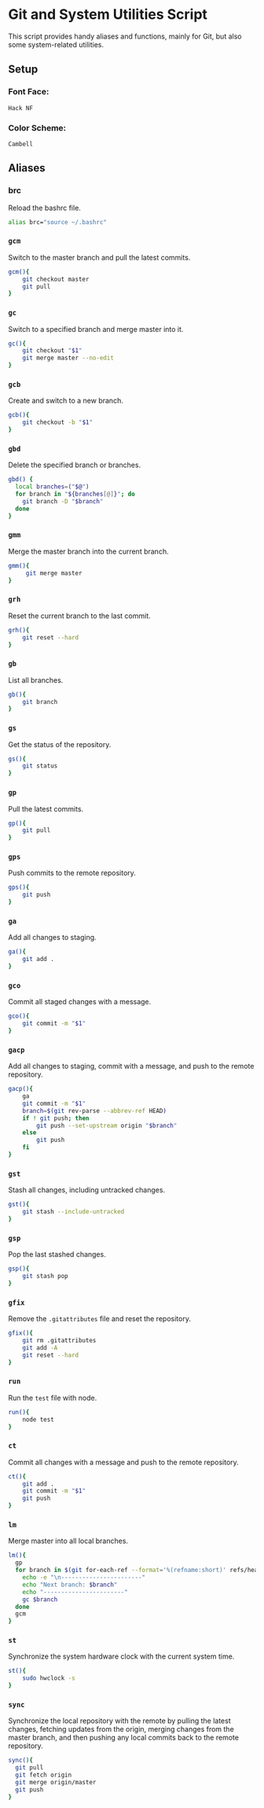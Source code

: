 # Git and System Utilities Script

This script provides handy aliases and functions, mainly for Git, but also some system-related utilities.

## **Setup**

### Font Face:
`Hack NF`

### Color Scheme:
`Cambell`

## **Aliases**

### brc
Reload the bashrc file.
```bash
alias brc="source ~/.bashrc"
```

### `gcm`
Switch to the master branch and pull the latest commits.
```bash
gcm(){
    git checkout master
    git pull
}
```

### `gc`
Switch to a specified branch and merge master into it.
```bash
gc(){
    git checkout "$1"
    git merge master --no-edit
}
```

### `gcb`
Create and switch to a new branch.
```bash
gcb(){
    git checkout -b "$1"
}
```

### `gbd`
Delete the specified branch or branches.
```bash
gbd() {
  local branches=("$@")
  for branch in "${branches[@]}"; do
    git branch -D "$branch"
  done
}
```

### `gmm`
Merge the master branch into the current branch.
```bash
gmm(){
     git merge master
}
```

### `grh`
Reset the current branch to the last commit.
```bash
grh(){
    git reset --hard
}
```

### `gb`
List all branches.
```bash
gb(){
    git branch
}
```

### `gs`
Get the status of the repository.
```bash
gs(){
    git status
}
```

### `gp`
Pull the latest commits.
```bash
gp(){
    git pull
}
```

### `gps`
Push commits to the remote repository.
```bash
gps(){
    git push
}
```

### `ga`
Add all changes to staging.
```bash
ga(){
    git add .
}
```

### `gco`
Commit all staged changes with a message.
```bash
gco(){
    git commit -m "$1"
}
```

### `gacp`
Add all changes to staging, commit with a message, and push to the remote repository.
```bash
gacp(){
    ga
    git commit -m "$1"
    branch=$(git rev-parse --abbrev-ref HEAD)
    if ! git push; then 
        git push --set-upstream origin "$branch"
    else 
        git push
    fi
}
```

### `gst`
Stash all changes, including untracked changes.
```bash
gst(){
    git stash --include-untracked
}
```

### `gsp`
Pop the last stashed changes.
```bash
gsp(){
    git stash pop
}
```

### `gfix`
Remove the `.gitattributes` file and reset the repository.
```bash
gfix(){
    git rm .gitattributes
    git add -A
    git reset --hard
}
```

### `run`
Run the `test` file with node.
```bash
run(){
    node test
}
```

### `ct`
Commit all changes with a message and push to the remote repository.
```bash
ct(){
    git add .
    git commit -m "$1"
    git push
}
```

### `lm`
Merge master into all local branches.
```bash
lm(){  
  gp
  for branch in $(git for-each-ref --format='%(refname:short)' refs/heads/); do
    echo -e "\n-----------------------"
    echo "Next branch: $branch"
    echo "-----------------------"
    gc $branch
  done
  gcm
}
```

### `st`
Synchronize the system hardware clock with the current system time.
```bash
st(){
    sudo hwclock -s
}
```
### `sync`
Synchronize the local repository with the remote by pulling the latest changes, fetching updates from the origin, merging changes from the master branch, and then pushing any local commits back to the remote repository.
```bash
sync(){
  git pull
  git fetch origin
  git merge origin/master
  git push 
}